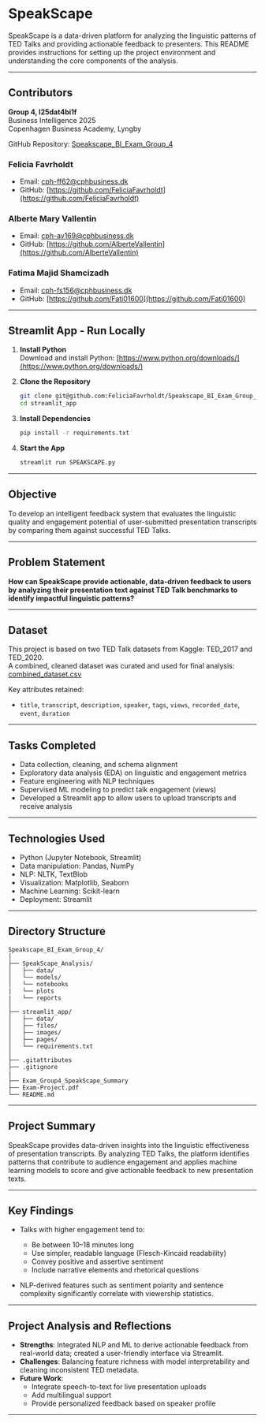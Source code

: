 # SpeakScape
SpeakScape is a data-driven platform for analyzing the linguistic patterns of TED Talks and providing actionable feedback to presenters. This README provides instructions for setting up the project environment and understanding the core components of the analysis.

---

## Contributors
**Group 4, l25dat4bi1f**  
Business Intelligence 2025  
Copenhagen Business Academy, Lyngby  

GitHub Repository: [Speakscape_BI_Exam_Group_4](https://github.com/FeliciaFavrholdt/Speakscape_BI_Exam_Group_4/tree/main)

### Felicia Favrholdt
- Email: [cph-ff62@cphbusiness.dk](mailto:cph-ff62@cphbusiness.dk)  
- GitHub: [https://github.com/FeliciaFavrholdt](https://github.com/FeliciaFavrholdt)

### Alberte Mary Vallentin
- Email: [cph-av169@cphbusiness.dk](mailto:cph-av169@cphbusiness.dk)  
- GitHub: [https://github.com/AlberteVallentin](https://github.com/AlberteVallentin)

### Fatima Majid Shamcizadh
- Email: [cph-fs156@cphbusiness.dk](mailto:cph-fs156@cphbusiness.dk)  
- GitHub: [https://github.com/Fati01600](https://github.com/Fati01600)

---

## Streamlit App - Run Locally

1. **Install Python**  
   Download and install Python: [https://www.python.org/downloads/](https://www.python.org/downloads/)

2. **Clone the Repository**
   ```bash
   git clone git@github.com:FeliciaFavrholdt/Speakscape_BI_Exam_Group_4.git
   cd streamlit_app
   ```

3. **Install Dependencies**
   ```bash
   pip install -r requirements.txt
   ```

4. **Start the App**
   ```bash
   streamlit run SPEAKSCAPE.py
   ```

---

## Objective
To develop an intelligent feedback system that evaluates the linguistic quality and engagement potential of user-submitted presentation transcripts by comparing them against successful TED Talks.

---

## Problem Statement
**How can SpeakScape provide actionable, data-driven feedback to users by analyzing their presentation text against TED Talk benchmarks to identify impactful linguistic patterns?**

---

## Dataset
This project is based on two TED Talk datasets from Kaggle: TED_2017 and TED_2020.  
A combined, cleaned dataset was curated and used for final analysis:  
[combined_dataset.csv](https://github.com/AlberteVallentin/SpeakScape/blob/url2/data/processed/combined_dataset.csv)

Key attributes retained:
- `title`, `transcript`, `description`, `speaker`, `tags`, `views`, `recorded_date`, `event`, `duration`

---

## Tasks Completed
- Data collection, cleaning, and schema alignment
- Exploratory data analysis (EDA) on linguistic and engagement metrics
- Feature engineering with NLP techniques
- Supervised ML modeling to predict talk engagement (views)
- Developed a Streamlit app to allow users to upload transcripts and receive analysis

---

## Technologies Used
- Python (Jupyter Notebook, Streamlit)
- Data manipulation: Pandas, NumPy
- NLP: NLTK, TextBlob
- Visualization: Matplotlib, Seaborn
- Machine Learning: Scikit-learn
- Deployment: Streamlit

---

## Directory Structure
```
Speakscape_BI_Exam_Group_4/
│
├── SpeakScape_Analysis/
│   ├── data/
│   └── models/
│   └── notebooks
|   └── plots
|   └── reports
│
├── streamlit_app/
│   ├── data/ 
│   ├── files/
│   ├── images/
│   ├── pages/
│   └── requirements.txt
│
├── .gitattributes
├── .gitignore
| 
├── Exam_Group4_SpeakScape_Summary
├── Exam-Project.pdf
└── README.md

```

---

## Project Summary
SpeakScape provides data-driven insights into the linguistic effectiveness of presentation transcripts. By analyzing TED Talks, the platform identifies patterns that contribute to audience engagement and applies machine learning models to score and give actionable feedback to new presentation texts.

---

## Key Findings
- Talks with higher engagement tend to:
  - Be between 10–18 minutes long
  - Use simpler, readable language (Flesch-Kincaid readability)
  - Convey positive and assertive sentiment
  - Include narrative elements and rhetorical questions

- NLP-derived features such as sentiment polarity and sentence complexity significantly correlate with viewership statistics.

---

## Project Analysis and Reflections
- **Strengths**: Integrated NLP and ML to derive actionable feedback from real-world data; created a user-friendly interface via Streamlit.
- **Challenges**: Balancing feature richness with model interpretability and cleaning inconsistent TED metadata.
- **Future Work**:
  - Integrate speech-to-text for live presentation uploads
  - Add multilingual support
  - Provide personalized feedback based on speaker profile

---
